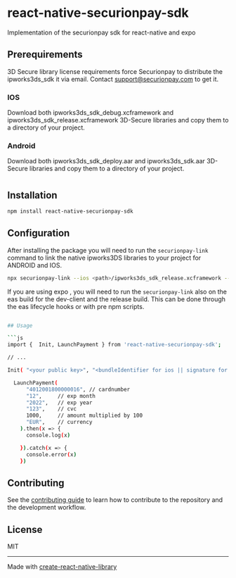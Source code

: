 # react-native-securionpay-sdk
Implementation of the securionpay sdk for react-native and expo

## Prerequirements

3D Secure library license requirements force Securionpay to distribute  the ipworks3ds_sdk it via email. Contact support@securionpay.com to get it. 


### IOS
Download both ipworks3ds_sdk_debug.xcframework and ipworks3ds_sdk_release.xcframework 3D-Secure libraries and copy them to a directory of your project. 

### Android
Download both ipworks3ds_sdk_deploy.aar and ipworks3ds_sdk.aar 3D-Secure libraries and copy them to a directory of your project. 

#


## Installation

```sh
npm install react-native-securionpay-sdk
```
## Configuration

After installing the package you will need to run the `securionpay-link` command to link the native ipworks3DS  libraries to your project for ANDROID and IOS.
```bash
npx securionpay-link --ios <path>/ipworks3ds_sdk_release.xcframework --android  <path>/ipworks3DS/ipworks3ds_sdk_deploy.aar
```

If you are using expo , you will need to run the `securionpay-link` also on the eas build for the dev-client and the release build. This can be done through the eas lifecycle hooks or with pre npm scripts. 

```bash

## Usage

```js
import {  Init, LaunchPayment } from 'react-native-securionpay-sdk';

// ...

Init( "<your public key>", "<bundleIdentifier for ios || signature for android>")

  LaunchPayment(
      "4012001800000016", // cardnumber
      "12",     // exp month
      "2022",   // exp year
      "123",    // cvc
      1000,     // amount multiplied by 100
      "EUR",    // currency
    ).then(x => {
      console.log(x)

    }).catch(x => {
      console.error(x)
    })

```

## Contributing

See the [contributing guide](CONTRIBUTING.md) to learn how to contribute to the repository and the development workflow.

## License

MIT

---

Made with [create-react-native-library](https://github.com/callstack/react-native-builder-bob)
